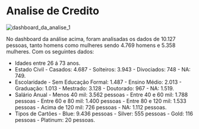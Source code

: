 # Analise de Credito

![dashboard_da_analise_1](https://github.com/ewertondrigues02/Analise_de_Credito/assets/106437473/530fca36-b8ef-4277-94a9-70f914068488)

No dashboard  da análise acima, foram analisadas os dados de 10.127 pessoas, tanto homens como mulheres sendo 4.769 homens e 5.358 mulheres. Com os seguintes dados:

  * Idades entre 26 á 73 anos.
  * Estado Civil - Casados: 4.687 - Solteiros: 3.943 - Divociados: 748 - NA: 749.
  * Escolaridade - Sem Educação Formal: 1.487 - Ensino Médio: 2.013 - Graduação: 1.013 - Mestrado: 3.128 - Doutorado: 967 - NA: 1.519.
  * Salário Anual - Menos 40 mil: 3.562 pessoas - Entre 40 e 60 mil: 1.788 pessoas - Entre 60 e 80 mil: 1.400 pessoas - Entre 80 e 120 mil: 1.533 pessoas - Acima de 120 mil: 726 pessoas - NA: 1.112 pessoas.
  * Tipos de Cartões - Blue: 9.436 pessoas - Silver: 555 pessoas - Gold: 116 pessoas - Platinum: 20 pessoas.

